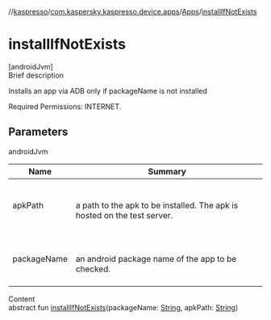//[kaspresso](../../index.md)/[com.kaspersky.kaspresso.device.apps](../index.md)/[Apps](index.md)/[installIfNotExists](install-if-not-exists.md)



# installIfNotExists  
[androidJvm]  
Brief description  




Installs an app via ADB only if packageName is not installed



Required Permissions: INTERNET.





## Parameters  
  
androidJvm  
  
|  Name|  Summary| 
|---|---|
| apkPath| <br><br>a path to the apk to be installed. The apk is hosted on the test server.<br><br>
| packageName| <br><br>an android package name of the app to be checked.<br><br>
  
  
Content  
abstract fun [installIfNotExists](install-if-not-exists.md)(packageName: [String](https://kotlinlang.org/api/latest/jvm/stdlib/kotlin/-string/index.html), apkPath: [String](https://kotlinlang.org/api/latest/jvm/stdlib/kotlin/-string/index.html))  



